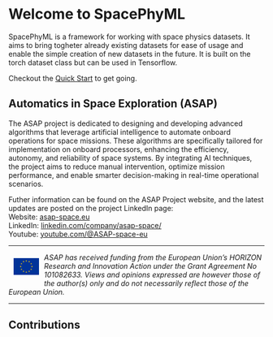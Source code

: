 # Welcome to SpacePhyML

SpacePhyML is a framework for working with space physics datasets. It aims to bring togheter already existing datasets for ease of usage and enable the simple creation of new datasets in the future. It is built on the torch dataset class but can be used in Tensorflow.

Checkout the [Quick Start](quick_start.md) to get going.

## Automatics in Space Exploration (ASAP)

The ASAP project is dedicated to designing and developing advanced algorithms that leverage artificial intelligence to automate onboard operations for space missions. These algorithms are specifically tailored for implementation on onboard processors, enhancing the efficiency, autonomy, and reliability of space systems. By integrating AI techniques, the project aims to reduce manual intervention, optimize mission performance, and enable smarter decision-making in real-time operational scenarios.

Futher information can be found on the ASAP Project website, and the latest updates are posted on the project LinkedIn page:</br>
Website: [asap-space.eu](https://asap-space.eu)</br>
LinkedIn: [linkedin.com/company/asap-space/](https://www.linkedin.com/company/asap-space/)</br>
Youtube: [youtube.com/@ASAP-space-eu](https://www.youtube.com/@ASAP-space-eu)

---

<img src="assets/Flag_of_Europe.svg" alt="Flag" style="float:left; margin:10px" width="50px">

*ASAP has received funding from the European Union’s HORIZON Research and Innovation Action under the Grant Agreement No 101082633. Views and opinions expressed are however those of the author(s) only and do not necessarily reflect those of the European Union.*

---

## Contributions

